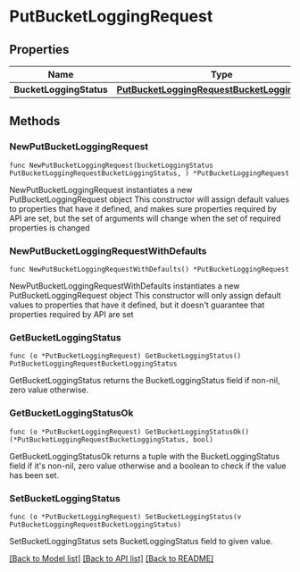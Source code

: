 # PutBucketLoggingRequest

## Properties

Name | Type | Description | Notes
------------ | ------------- | ------------- | -------------
**BucketLoggingStatus** | [**PutBucketLoggingRequestBucketLoggingStatus**](PutBucketLoggingRequestBucketLoggingStatus.md) |  | 

## Methods

### NewPutBucketLoggingRequest

`func NewPutBucketLoggingRequest(bucketLoggingStatus PutBucketLoggingRequestBucketLoggingStatus, ) *PutBucketLoggingRequest`

NewPutBucketLoggingRequest instantiates a new PutBucketLoggingRequest object
This constructor will assign default values to properties that have it defined,
and makes sure properties required by API are set, but the set of arguments
will change when the set of required properties is changed

### NewPutBucketLoggingRequestWithDefaults

`func NewPutBucketLoggingRequestWithDefaults() *PutBucketLoggingRequest`

NewPutBucketLoggingRequestWithDefaults instantiates a new PutBucketLoggingRequest object
This constructor will only assign default values to properties that have it defined,
but it doesn't guarantee that properties required by API are set

### GetBucketLoggingStatus

`func (o *PutBucketLoggingRequest) GetBucketLoggingStatus() PutBucketLoggingRequestBucketLoggingStatus`

GetBucketLoggingStatus returns the BucketLoggingStatus field if non-nil, zero value otherwise.

### GetBucketLoggingStatusOk

`func (o *PutBucketLoggingRequest) GetBucketLoggingStatusOk() (*PutBucketLoggingRequestBucketLoggingStatus, bool)`

GetBucketLoggingStatusOk returns a tuple with the BucketLoggingStatus field if it's non-nil, zero value otherwise
and a boolean to check if the value has been set.

### SetBucketLoggingStatus

`func (o *PutBucketLoggingRequest) SetBucketLoggingStatus(v PutBucketLoggingRequestBucketLoggingStatus)`

SetBucketLoggingStatus sets BucketLoggingStatus field to given value.



[[Back to Model list]](../README.md#documentation-for-models) [[Back to API list]](../README.md#documentation-for-api-endpoints) [[Back to README]](../README.md)


